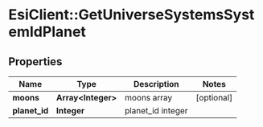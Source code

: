 # EsiClient::GetUniverseSystemsSystemIdPlanet

## Properties
Name | Type | Description | Notes
------------ | ------------- | ------------- | -------------
**moons** | **Array&lt;Integer&gt;** | moons array | [optional] 
**planet_id** | **Integer** | planet_id integer | 


